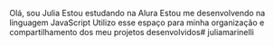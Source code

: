 Olá, sou Julia
Estou estudando na Alura
Estou me desenvolvendo na linguagem JavaScript
Utilizo esse espaço para minha organização e compartilhamento dos meu projetos desenvolvidos# juliamarinelli

